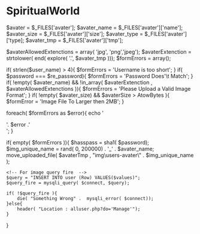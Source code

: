 # SpiritualWorld

<!-- form theke newa Data -->
$avater = $_FILES['avater'];
$avater_name = $_FILES['avater']['name'];
$avater_size = $_FILES['avater']['size'];
$avater_type = $_FILES['avater']['type];
$avater_tmp = $_FILES['avater']['tmp'];


$avaterAllowedExtenctions = array( 'jpg', 'png','jpeg');
$avaterExtenction = strtolower( end( explore( '.', $avater_tmp  )));
$formErrors = array();

if( strlen($user_name) > 4){
    $formErrors = 'Username is too short';
}
if( $password === $re_password){
    $formErrors = 'Password Does'\t Match';
}
if( !empty( $avater_name) && !in_array( $avaterExtenction , $avaterAllowedExtenctions )){
    $formErrors = 'Please Upload a Valid Image Format';
}
if( !empty( $avater_size) && $avaterSize > AtowBytes ){
    $formError = 'Image File To Larger then 2MB';
}

foreach( $formErrors as $error){
    echo '<div class="alert alert-warning">'. $error .'</div>';
}

if( empty( $formErrors )){
    <!-- encrypted password -->
    $hasspass = sha1( $password);
    <!-- img unique name gnarate -->
    $img_unique_name = rand( 0, 200000)  . '_' .  $avater_name;
    move_uploaded_file( $avaterTmp , "img\users-avater\\" .  $img_unique_name );

    <!-- For image query fire  -->
    $query = "INSERT INTO user (Row) VALUES($values)";
    $query_fire = mysqli_query( $connect, $query);

    if( !$query_fire ){
        die( "Something Wrong" .  mysqli_error( $connect));
    }else{
        header( "Location : alluser.php?do='Manage'");
    }
}

